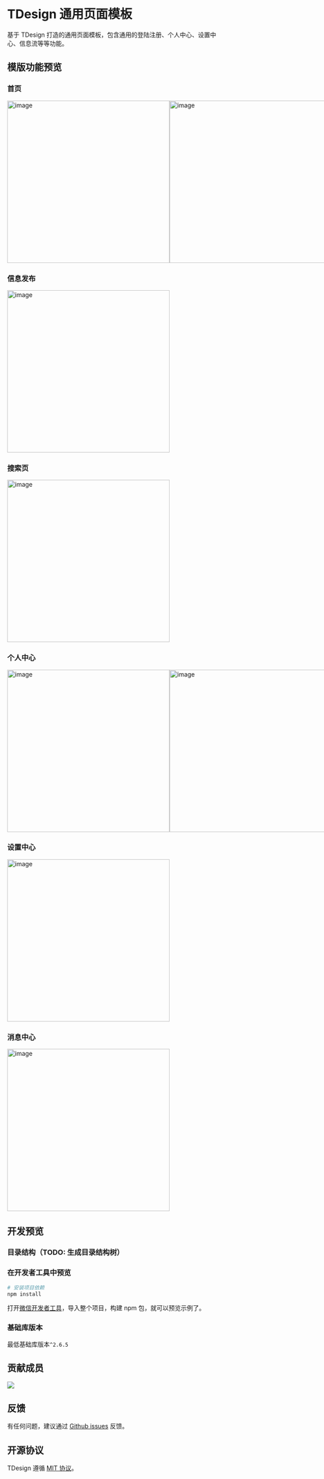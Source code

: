 # TDesign 通用页面模板

基于 TDesign 打造的通用页面模板，包含通用的登陆注册、个人中心、设置中心、信息流等等功能。

## 模版功能预览

### 首页

<div style="display: flex">
  <img width="375" alt="image" src="https://oteam-tdesign-1258344706.cos-internal.ap-guangzhou.tencentcos.cn/miniprogram/template/home-1.png">
  <img width="375" alt="image" src="https://oteam-tdesign-1258344706.cos-internal.ap-guangzhou.tencentcos.cn/miniprogram/template/home-2.png">
</div>

### 信息发布

<img width="375" alt="image" src="https://oteam-tdesign-1258344706.cos-internal.ap-guangzhou.tencentcos.cn/miniprogram/template/publish-1.png">

### 搜索页

<img width="375" alt="image" src="https://oteam-tdesign-1258344706.cos-internal.ap-guangzhou.tencentcos.cn/miniprogram/template/search-1.png">

### 个人中心
<div style="display: flex">
	<img width="375" alt="image" src="https://oteam-tdesign-1258344706.cos-internal.ap-guangzhou.tencentcos.cn/miniprogram/template/user-1.png">
	<img width="375" alt="image" src="https://oteam-tdesign-1258344706.cos-internal.ap-guangzhou.tencentcos.cn/miniprogram/template/user-2.png">
	<img width="375" alt="image" src="https://oteam-tdesign-1258344706.cos-internal.ap-guangzhou.tencentcos.cn/miniprogram/template/user-3.png">
</div>


### 设置中心

<img width="375" alt="image" src="https://oteam-tdesign-1258344706.cos-internal.ap-guangzhou.tencentcos.cn/miniprogram/template/setting-1.png">

### 消息中心

<img width="375" alt="image" src="https://oteam-tdesign-1258344706.cos-internal.ap-guangzhou.tencentcos.cn/miniprogram/template/message-1.png">


## 开发预览
### 目录结构（TODO: 生成目录结构树）


### 在开发者工具中预览

```bash
# 安装项目依赖
npm install

```

打开[微信开发者工具](https://mp.weixin.qq.com/debug/wxadoc/dev/devtools/download.html)，导入整个项目，构建 npm 包，就可以预览示例了。

### 基础库版本

最低基础库版本`^2.6.5`


## 贡献成员

<a href="https://github.com/TDesignOteam/tdesign-miniprogram-starter/graphs/contributors">
  <img src="https://contrib.rocks/image?repo=TDesignOteam/tdesign-miniprogram-starter" />
</a>

## 反馈

有任何问题，建议通过 [Github issues](https://github.com/TDesignOteam/tdesign-miniprogram-starter/issues) 反馈。

## 开源协议

TDesign 遵循 [MIT 协议](https://github.com/TDesignOteam/tdesign-miniprogram-starter/blob/main/LICENSE)。